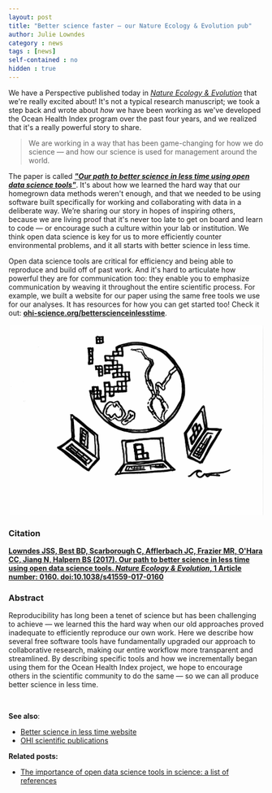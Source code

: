 ```yaml
---
layout: post
title: "Better science faster — our Nature Ecology & Evolution pub"
author: Julie Lowndes
category : news 
tags : [news]
self-contained : no
hidden : true
---
```


We have a Perspective published today in [*Nature Ecology & Evolution*](https://www.nature.com/natecolevol/) that we're really excited about! It's not a typical research manuscript; we took a step back and wrote about *how* we have been working as we've developed the Ocean Health Index program over the past four years, and we realized that it's a really powerful story to share.

>We are working in a way that has been game-changing for how we do science — and how our science is used for management around the world. 

The paper is called [***"Our path to better science in less time using open data science tools"***](https://www.nature.com/articles/s41559-017-0160). It's about how we learned the hard way that our homegrown data methods weren't enough, and that we needed to be using software built specifically for working and collaborating with data in a deliberate way. We’re sharing our story in hopes of inspiring others, because we are living proof that it's never too late to get on board and learn to code — or encourage such a culture within your lab or institution. We think open data science is key for us to more efficiently counter environmental problems, and it all starts with better science in less time. 

Open data science tools are critical for efficiency and being able to reproduce and build off of past work. And it's hard to articulate how powerful they are for communication too: they enable you to emphasize communication by weaving it throughout the entire scientific process. For example, we built a website for our paper using the same free tools we use for our analyses. It has resources for how you can get started too! Check it out: [**ohi-science.org/betterscienceinlesstime**](http://ohi-science.org/betterscienceinlesstime). 

<center><img src="../assets/downloads/other/nature_graphic_ohi_smith.jpg" width="500px"></center>



### Citation

**[Lowndes JSS, Best BD, Scarborough C, Afflerbach JC, Frazier MR, O'Hara CC, Jiang N, Halpern BS (2017). Our path to better science in less time using open data science tools. *Nature Ecology & Evolution*, 1 Article number: 0160. doi:10.1038/s41559-017-0160](https://www.nature.com/articles/s41559-017-0160)**  

### Abstract

Reproducibility has long been a tenet of science but has been challenging to achieve — we learned this the hard way when our old approaches proved inadequate to efficiently reproduce our own work. Here we describe how several free software tools have fundamentally upgraded our approach to collaborative research, making our entire workflow more transparent and streamlined. By describing specific tools and how we incrementally began using them for the Ocean Health Index project, we hope to encourage others in the scientific community to do the same — so we can all produce better science in less time.


<br>

**See also**: 

- [Better science in less time website](http://ohi-science.org/betterscienceinlesstime)  
- [OHI scientific publications](http://ohi-science.org/resources/publications/)


**Related posts:** 

- [The importance of open data science tools in science: a list of references](http://ohi-science.org/news/importance-of-open-data-science-tools)
